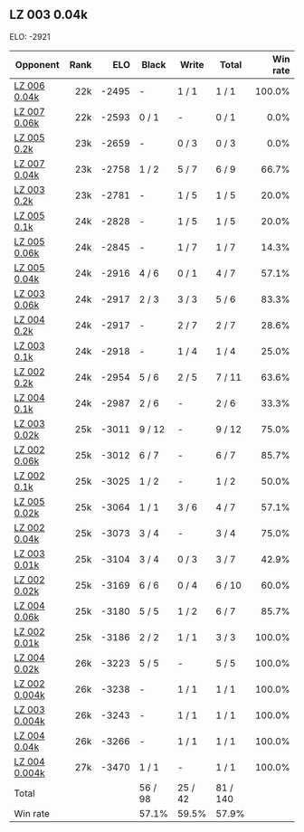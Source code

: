 ## LZ 003 0.04k ##

ELO: -2921

Opponent | Rank | ELO | Black | Write | Total | Win rate
---------|-----:|----:|-------|-------|-------|-------:
[LZ 006 0.04k](LZ%20006%200.04k.md) | 22k | -2495 | - | 1 / 1 | 1 / 1 | 100.0%
[LZ 007 0.06k](LZ%20007%200.06k.md) | 22k | -2593 | 0 / 1 | - | 0 / 1 | 0.0%
[LZ 005 0.2k](LZ%20005%200.2k.md) | 23k | -2659 | - | 0 / 3 | 0 / 3 | 0.0%
[LZ 007 0.04k](LZ%20007%200.04k.md) | 23k | -2758 | 1 / 2 | 5 / 7 | 6 / 9 | 66.7%
[LZ 003 0.2k](LZ%20003%200.2k.md) | 23k | -2781 | - | 1 / 5 | 1 / 5 | 20.0%
[LZ 005 0.1k](LZ%20005%200.1k.md) | 24k | -2828 | - | 1 / 5 | 1 / 5 | 20.0%
[LZ 005 0.06k](LZ%20005%200.06k.md) | 24k | -2845 | - | 1 / 7 | 1 / 7 | 14.3%
[LZ 005 0.04k](LZ%20005%200.04k.md) | 24k | -2916 | 4 / 6 | 0 / 1 | 4 / 7 | 57.1%
[LZ 003 0.06k](LZ%20003%200.06k.md) | 24k | -2917 | 2 / 3 | 3 / 3 | 5 / 6 | 83.3%
[LZ 004 0.2k](LZ%20004%200.2k.md) | 24k | -2917 | - | 2 / 7 | 2 / 7 | 28.6%
[LZ 003 0.1k](LZ%20003%200.1k.md) | 24k | -2918 | - | 1 / 4 | 1 / 4 | 25.0%
[LZ 002 0.2k](LZ%20002%200.2k.md) | 24k | -2954 | 5 / 6 | 2 / 5 | 7 / 11 | 63.6%
[LZ 004 0.1k](LZ%20004%200.1k.md) | 24k | -2987 | 2 / 6 | - | 2 / 6 | 33.3%
[LZ 003 0.02k](LZ%20003%200.02k.md) | 25k | -3011 | 9 / 12 | - | 9 / 12 | 75.0%
[LZ 002 0.06k](LZ%20002%200.06k.md) | 25k | -3012 | 6 / 7 | - | 6 / 7 | 85.7%
[LZ 002 0.1k](LZ%20002%200.1k.md) | 25k | -3025 | 1 / 2 | - | 1 / 2 | 50.0%
[LZ 005 0.02k](LZ%20005%200.02k.md) | 25k | -3064 | 1 / 1 | 3 / 6 | 4 / 7 | 57.1%
[LZ 002 0.04k](LZ%20002%200.04k.md) | 25k | -3073 | 3 / 4 | - | 3 / 4 | 75.0%
[LZ 003 0.01k](LZ%20003%200.01k.md) | 25k | -3104 | 3 / 4 | 0 / 3 | 3 / 7 | 42.9%
[LZ 002 0.02k](LZ%20002%200.02k.md) | 25k | -3169 | 6 / 6 | 0 / 4 | 6 / 10 | 60.0%
[LZ 004 0.06k](LZ%20004%200.06k.md) | 25k | -3180 | 5 / 5 | 1 / 2 | 6 / 7 | 85.7%
[LZ 002 0.01k](LZ%20002%200.01k.md) | 25k | -3186 | 2 / 2 | 1 / 1 | 3 / 3 | 100.0%
[LZ 004 0.02k](LZ%20004%200.02k.md) | 26k | -3223 | 5 / 5 | - | 5 / 5 | 100.0%
[LZ 002 0.004k](LZ%20002%200.004k.md) | 26k | -3238 | - | 1 / 1 | 1 / 1 | 100.0%
[LZ 003 0.004k](LZ%20003%200.004k.md) | 26k | -3243 | - | 1 / 1 | 1 / 1 | 100.0%
[LZ 004 0.04k](LZ%20004%200.04k.md) | 26k | -3266 | - | 1 / 1 | 1 / 1 | 100.0%
[LZ 004 0.004k](LZ%20004%200.004k.md) | 27k | -3470 | 1 / 1 | - | 1 / 1 | 100.0%
Total | | | 56 / 98 | 25 / 42 | 81 / 140 | 
Win rate| | | 57.1% | 59.5% | 57.9% | 

